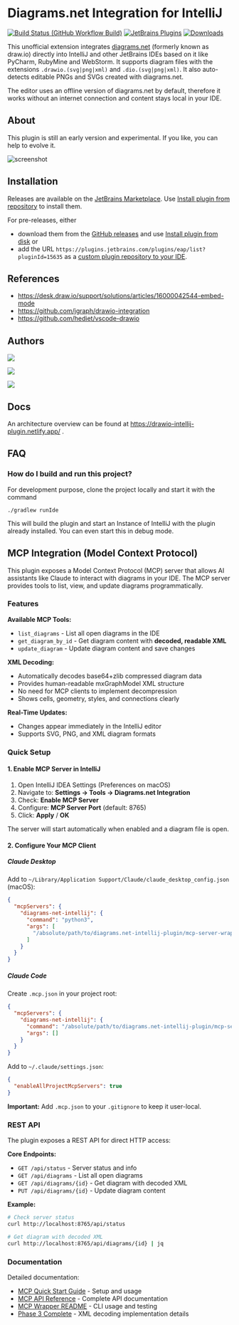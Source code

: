 # Diagrams.net Integration for IntelliJ

[![Build Status (GitHub Workflow Build)](https://github.com/docToolchain/diragrams.net-intellij-plugin/workflows/Build/badge.svg?branch=main)](https://github.com/docToolchain/diragrams.net-intellij-plugin/actions?query=workflow%3ABuild+branch%3Amain)
[![JetBrains Plugins](https://img.shields.io/jetbrains/plugin/v/15635-diagrams-net-integration.svg)](https://plugins.jetbrains.com/plugin/15635-diagrams-net-integration)
[![Downloads](https://img.shields.io/jetbrains/plugin/d/15635-diagrams-net-integration.svg)](https://plugins.jetbrains.com/plugin/15635-diagrams-net-integration)

<!-- Plugin description -->
This unofficial extension integrates [diagrams.net](https://app.diagrams.net/) (formerly known as draw.io) directly into IntelliJ and other JetBrains IDEs based on it like PyCharm, RubyMine and WebStorm.
It supports diagram files with the extensions `.drawio.(svg|png|xml)` and `.dio.(svg|png|xml)`.
It also auto-detects editable PNGs and SVGs created with diagrams.net.

The editor uses an offline version of diagrams.net by default, therefore it works without an internet connection and content stays local in your IDE.
<!-- Plugin description end -->

## About

This plugin is still an early version and experimental.
If you like, you can help to evolve it.

![screenshot](images/drawioscreenshot.jpg)

## Installation

Releases are available on the [JetBrains Marketplace](https://plugins.jetbrains.com/plugin/15635-diagrams-net-integration). 
Use [Install plugin from repository](https://www.jetbrains.com/help/idea/managing-plugins.html#install_plugin_from_repo) to install them.

For pre-releases, either 
- download them from the [GitHub releases](https://github.com/docToolchain/diagrams.net-intellij-plugin/releases) and use [Install plugin from disk](https://www.jetbrains.com/help/idea/managing-plugins.html#install_plugin_from_disk) or 
- add the URL `https://plugins.jetbrains.com/plugins/eap/list?pluginId=15635` as a [custom plugin repository to your IDE](https://www.jetbrains.com/help/idea/managing-plugins.html#repos).

## References

* https://desk.draw.io/support/solutions/articles/16000042544-embed-mode
* https://github.com/jgraph/drawio-integration
* https://github.com/hediet/vscode-drawio

## Authors

[![](https://img.shields.io/twitter/follow/RalfDMueller.svg?style=social)](https://twitter.com/intent/follow?screen_name=RalfDMueller)

[![](https://img.shields.io/twitter/follow/hediet_dev.svg?style=social)](https://twitter.com/intent/follow?screen_name=hediet_dev)

[![](https://img.shields.io/twitter/follow/ahus1de.svg?style=social)](https://twitter.com/intent/follow?screen_name=ahus1de)

## Docs

An architecture overview can be found at https://drawio-intellij-plugin.netlify.app/ .

## FAQ

### How do I build and run this project?

For development purpose, clone the project locally and start it with the command

`./gradlew runIde`

This will build the plugin and start an Instance of IntelliJ with the plugin already installed.
You can even start this in debug mode.

## MCP Integration (Model Context Protocol)

This plugin exposes a Model Context Protocol (MCP) server that allows AI assistants like Claude to interact with diagrams in your IDE.
The MCP server provides tools to list, view, and update diagrams programmatically.

### Features

**Available MCP Tools:**
- `list_diagrams` - List all open diagrams in the IDE
- `get_diagram_by_id` - Get diagram content with **decoded, readable XML**
- `update_diagram` - Update diagram content and save changes

**XML Decoding:**
- Automatically decodes base64+zlib compressed diagram data
- Provides human-readable mxGraphModel XML structure
- No need for MCP clients to implement decompression
- Shows cells, geometry, styles, and connections clearly

**Real-Time Updates:**
- Changes appear immediately in the IntelliJ editor
- Supports SVG, PNG, and XML diagram formats

### Quick Setup

#### 1. Enable MCP Server in IntelliJ

1. Open IntelliJ IDEA Settings (Preferences on macOS)
2. Navigate to: **Settings → Tools → Diagrams.net Integration**
3. Check: **Enable MCP Server**
4. Configure: **MCP Server Port** (default: 8765)
5. Click: **Apply** / **OK**

The server will start automatically when enabled and a diagram file is open.

#### 2. Configure Your MCP Client

##### Claude Desktop

Add to `~/Library/Application Support/Claude/claude_desktop_config.json` (macOS):

```json
{
  "mcpServers": {
    "diagrams-net-intellij": {
      "command": "python3",
      "args": [
        "/absolute/path/to/diagrams.net-intellij-plugin/mcp-server-wrapper.py"
      ]
    }
  }
}
```

##### Claude Code

Create `.mcp.json` in your project root:

```json
{
  "mcpServers": {
    "diagrams-net-intellij": {
      "command": "/absolute/path/to/diagrams.net-intellij-plugin/mcp-server-wrapper.py",
      "args": []
    }
  }
}
```

Add to `~/.claude/settings.json`:

```json
{
  "enableAllProjectMcpServers": true
}
```

**Important:** Add `.mcp.json` to your `.gitignore` to keep it user-local.

### REST API

The plugin exposes a REST API for direct HTTP access:

**Core Endpoints:**
- `GET /api/status` - Server status and info
- `GET /api/diagrams` - List all open diagrams
- `GET /api/diagrams/{id}` - Get diagram with decoded XML
- `PUT /api/diagrams/{id}` - Update diagram content

**Example:**
```bash
# Check server status
curl http://localhost:8765/api/status

# Get diagram with decoded XML
curl http://localhost:8765/api/diagrams/{id} | jq
```

### Documentation

Detailed documentation:
- [MCP Quick Start Guide](MCP_QUICK_START.md) - Setup and usage
- [MCP API Reference](MCP_API_REFERENCE.md) - Complete API documentation
- [MCP Wrapper README](MCP_WRAPPER_README.md) - CLI usage and testing
- [Phase 3 Complete](MCP_PHASE3_COMPLETE.md) - XML decoding implementation details


